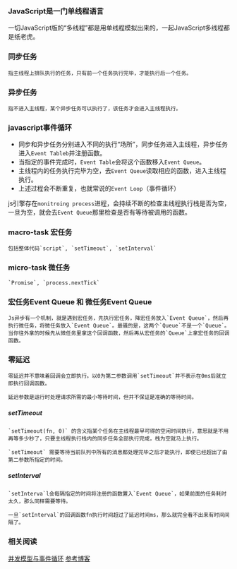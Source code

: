 

### JavaScript是一门单线程语言
  
  一切JavaScript版的“多线程”都是用单线程模拟出来的，一起JavaScript多线程都是纸老虎。

### 同步任务
  
    指主线程上排队执行的任务，只有前一个任务执行完毕，才能执行后一个任务。
    
### 异步任务

    指不进入主线程，某个异步任务可以执行了，该任务才会进入主线程执行。
    
### javascript事件循环

  * 同步和异步任务分别进入不同的执行“场所”，同步任务进入主线程，异步任务进入`Event Tableb`并注册函数。
  * 当指定的事件完成时，`Event Table`会将这个函数移入`Event Queue`。
  * 主线程内的任务执行完毕为空，去`Event Queue`读取相应的函数，进入主线程执行。
  * 上述过程会不断重复，也就常说的`Event Loop`（事件循环）
  
  js引擎存在`monitroing process`进程，会持续不断的检查主线程执行栈是否为空，一旦为空，就会去`Event Queue`那里检查是否有等待被调用的函数。
  
  
### macro-task 宏任务
    
    包括整体代码`script`, `setTimeout`, `setInterval`


### micro-task 微任务
    
    `Promise`, `process.nextTick`
    
### 宏任务Event Queue 和 微任务Event Queue
  
    Js异步有一个机制，就是遇到宏任务，先执行宏任务，降宏任务放入`Event Queue`，然后再执行微任务，将微任务放入`Event Queue`。最骚的是，这两个`Queue`不是一个`Queue`。当你往外拿的时候先从微任务里拿这个回调函数，然后再从宏任务的`Queue`上拿宏任务的回调函数。
    
    
### 零延迟

    零延迟并不意味着回调会立即执行。以0为第二参数调用`setTimeout`并不表示在0ms后就立即执行回调函数。
    
    延迟参数是运行时处理请求所需的最小等待时间，但并不保证是准确的等待时间。
    
  ##### setTimeout
    
    `setTimeout(fn, 0)` 的含义指某个任务在主线程最早可得的空闲时间执行，意思就是不用再等多少秒了，只要主线程执行栈内的同步任务全部执行完成，栈为空就马上执行。
    
    `setTimeout` 需要等待当前队列中所有的消息都处理完毕之后才能执行，即使已经超出了由第二参数所指定的时间。
  
  ##### setInterval
    
    `setInterva`l会每隔指定的时间将注册的函数置入`Event Queue`，如果前面的任务耗时太久，那么同样需要等待。
    
    一旦`setInterval`的回调函数fn执行时间超过了延迟时间ms，那么就完全看不出来有时间间隔了。
  

### 相关阅读

  [并发模型与事件循环](https://developer.mozilla.org/zh-CN/docs/Web/JavaScript/EventLoop)
  [参考博客](https://juejin.im/post/59e85eebf265da430d571f89)
  


